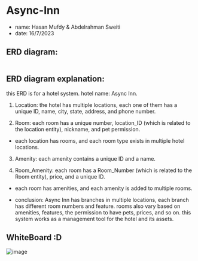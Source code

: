 # Async-Inn

- name: Hasan Mufdy & Abdelrahman Sweiti
- date: 16/7/2023

## ERD diagram:

![]()

## ERD diagram explanation:

this ERD is for a hotel system.
hotel name: Async Inn.

1. Location:
   the hotel has multiple locations, each one of them has a unique ID, name, city, state, address, and phone number.

2. Room:
   each room has a unique number, location_ID (which is related to the location entity), nickname, and pet permission.

- each location has rooms, and each room type exists in multiple hotel locations.

3. Amenity:
   each amenity contains a unique ID and a name.

4. Room_Amenity:
   each room has a Room_Number (which is related to the Room entity), price, and a unique ID.

- each room has amenities, and each amenity is added to multiple rooms.

- conclusion:
  Async Inn has branches in multiple locations, each branch has different room numbers and feature. rooms also vary based on amenities, features, the permission to have pets, prices, and so on.
  this system works as a management tool for the hotel and its assets.


## WhiteBoard :D
![image](https://github.com/Abdelrahman-Sweiti/Lab11/assets/102755704/2a2b11fd-bd28-4a8b-bbd0-6f3582614d1d)
